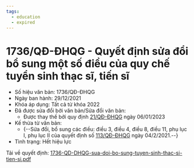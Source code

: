 ```yaml
---
tags:
  - education
  - expired
---
```


# 1736/QĐ-ĐHQG - Quyết định sửa đổi bổ sung một số điều của quy chế tuyển sinh thạc sĩ, tiến sĩ

- Số hiệu văn bản: 1736/QĐ-ĐHQG
- Ngày ban hành: 29/12/2021
- Khóa áp dụng: Tất cả từ khóa 2022
- Đã được sửa đổi bởi văn bản/Sửa đổi văn bản: 
  - Được thay thế bởi quy định [21/QĐ-ĐHQG](21-QD-DHQG.md) ngày 06/01/2023
- Kế thừa từ văn bản:
    - {--Sửa đổi, bổ sung các điều: điều 3, điều 4, điều 8, điều 11, phụ lục I, phụ lục II của quyết định số [113/QĐ-ĐHQG](113-QD-DHQG.md) ngày 04/2/2021.--}
- Tình trạng: Hết hiệu lực

Tải về quyết định: [1736-QD-DHQG-sua-doi-bo-sung-tuyen-sinh-thac-si-tien-si.pdf](../files/2023QuyDinhMaster/1736-QD-DHQG-sua-doi-bo-sung-tuyen-sinh-thac-si-tien-si.pdf)